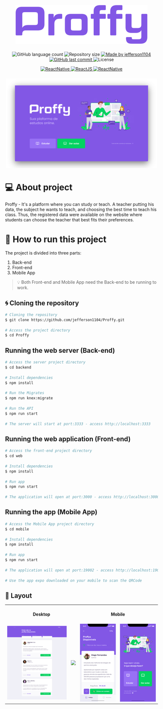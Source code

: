 <h1 align="center">
    <img alt="NextLevelWeek" title="#NextLevelWeek" src=".github/logo.png"/>
</h1>

<p align="center">
  <img alt="GitHub language count" src="https://img.shields.io/github/languages/count/jefferson1104/Proffy">
  <img alt="Repository size" src="https://img.shields.io/github/repo-size/jefferson1104/Proffy">
  <a href="https://www.linkedin.com/in/jeffersonsjunior/">
    <img alt="Made by jefferson1104" src="https://img.shields.io/badge/made%20by-jefferson1104-blue">
  </a>
  <a href="https://github.com/jefferson1104/Proffy/commits/master">
    <img alt="GitHub last commit" src="https://img.shields.io/github/last-commit/jefferson1104/Proffys?color=blue">
  </a>
  <img alt="License" src="https://img.shields.io/badge/license-MIT-brightgreen?color=blue">
</p>

<p align="center">
  <a target="_blank" href="https://nodejs.org/">
    <img alt="ReactNative" src="https://img.shields.io/static/v1?color=brightgreen&label=Node&message=JS&?style=plastic&logo=Node.js">
  </a>
  <a href="https://reactjs.org/">
    <img alt="ReactJS" src="https://img.shields.io/static/v1?color=blue&label=React&message=JS&?style=plastic&logo=React">
  </a>
 <a href="https://reactnative.dev/">
    <img alt="ReactNative" src="https://img.shields.io/static/v1?color=blue&label=React&message=Native&?style=plastic&logo=React">
  </a>
</p>

<h3 align="center">
  <img alt="Example" title="Example" src=".github/thumbnail.png" width="500px" />
</h3>

# 💻 About project
Proffy - It's a platform where you can study or teach. A teacher putting his data, the subject he wants to teach, and choosing the best time to teach his class. Thus, the registered data were available on the website where students can choose the teacher that best fits their preferences.


# 🚀 How to run this project
The project is divided into three parts:

1. Back-end
2. Front-end
3. Mobile App

> 💡 Both Front-end and Mobile App need the Back-end to be running to work.

## :cyclone: Cloning the repository
```bash
# Cloning the repository
$ git clone https://github.com/jefferson1104/Proffy.git

# Access the project directory
$ cd Proffy
```

## Running the web server (Back-end)
```bash
# Access the server project directory
$ cd backend

# Install dependencies
$ npm install

# Run the Migrates
$ npm run knex:migrate

# Run the API
$ npm run start

# The server will start at port:3333 - access http://localhost:3333
```

## Running the web application (Front-end)
```bash
# Access the front-end project directory
$ cd web

# Install dependencies
$ npm install

# Run app
$ npm run start

# The application will open at port:3000 - access http://localhost:3000
```

## Running the app (Mobile App)

```bash
# Access the Mobile App project directory
$ cd mobile

# Install dependencies
$ npm install

# Run app
$ npm run start

# The application will open at port:19002 - access http://localhost:19002

# Use the app expo downloaded on your mobile to scan the QRCode
```

## 🎨 Layout
<table>
  <tr>
    <td colspan="2"><h4 align="center">Desktop</h4> </td>
    <td colspan="2"><h4 align="center">Mobile</h4></td>
  </tr>
  <tr>
    <td><img src=".github/preview-web.png" width=300 /></td><td><img src=".github/Formulário.png" width=300 /></td>
    <td><img src=".github/preview-mobile.png" width=180 /></td><td><img src=".github/Home-mobile.png" width=180 /></td>
  </tr>
</table>